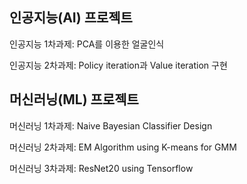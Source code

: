 ## 인공지능(AI) 프로젝트
인공지능 1차과제: PCA를 이용한 얼굴인식

인공지능 2차과제: Policy iteration과 Value iteration 구현
## 머신러닝(ML) 프로젝트
머신러닝 1차과제: Naive Bayesian Classifier Design

머신러닝 2차과제: EM Algorithm using K-means for GMM

머신러닝 3차과제: ResNet20 using Tensorflow
